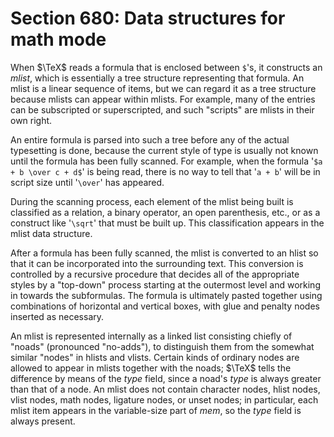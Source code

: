 # Section 680: Data structures for math mode

When $\TeX$ reads a formula that is enclosed between `$`'s, it constructs an *mlist*, which is essentially a tree structure representing that formula.
An mlist is a linear sequence of items, but we can regard it as a tree structure because mlists can appear within mlists.
For example, many of the entries can be subscripted or superscripted, and such "scripts" are mlists in their own right.

An entire formula is parsed into such a tree before any of the actual typesetting is done, because the current style of type is usually not known until the formula has been fully scanned.
For example, when the formula '`$a + b \over c + d$`' is being read, there is no way to tell that '`a + b`' will be in script size until '`\over`' has appeared.

During the scanning process, each element of the mlist being built is classified as a relation, a binary operator, an open parenthesis, etc., or as a construct like '`\sqrt`' that must be built up.
This classification appears in the mlist data structure.

After a formula has been fully scanned, the mlist is converted to an hlist so that it can be incorporated into the surrounding text.
This conversion is controlled by a recursive procedure that decides all of the appropriate styles by a "top-down" process starting at the outermost level and working in towards the subformulas.
The formula is ultimately pasted together using combinations of horizontal and vertical boxes, with glue and penalty nodes inserted as necessary.

An mlist is represented internally as a linked list consisting chiefly of "noads" (pronounced "no-adds"), to distinguish them from the somewhat similar "nodes" in hlists and vlists.
Certain kinds of ordinary nodes are allowed to appear in mlists together with the noads; $\TeX$ tells the difference by means of the *type* field, since a noad's *type* is always greater than that of a node.
An mlist does not contain character nodes, hlist nodes, vlist nodes, math nodes, ligature nodes, or unset nodes; in particular, each mlist item appears in the variable-size part of *mem*, so the *type* field is always present.
